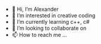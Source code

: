 - 👋 Hi, I’m Alexander 
- 👀 I’m interested in creative coding
- 🌱 I’m currently learning c++, c#
- 💞️ I’m looking to collaborate on 
- 📫 How to reach me ...

<!---
vocca87/vocca87 is a ✨ special ✨ repository because its `README.md` (this file) appears on your GitHub profile.
You can click the Preview link to take a look at your changes.
--->
